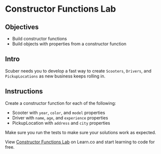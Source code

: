 # Constructor Functions Lab

## Objectives
+ Build constructor functions
+ Build objects with properties from a constructor function

## Intro

Scuber needs you to develop a fast way to create `Scooters`, `Drivers`, and `PickupLocations` as new business keeps rolling in.

## Instructions

Create a constructor function for each of the following:
+ Scooter with `year`, `color`, and `model` properties
+ Driver with `name`, `age`, and `experience` properties
+ PickupLocation with `address` and `city` properties

Make sure you run the tests to make sure your solutions work as expected.

<p class='util--hide'>View <a href='https://learn.co/lessons/js-object-oriented-constructor-functions-lab'>Constructor Functions Lab</a> on Learn.co and start learning to code for free.</p>
